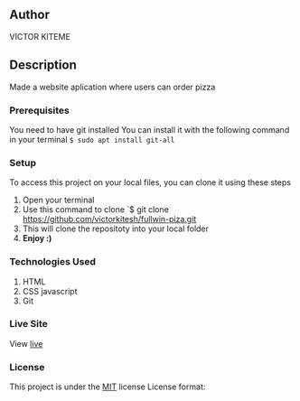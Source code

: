 

## Author
VICTOR KITEME
## Description
Made a website aplication where users can order pizza

### Prerequisites
You need to have git installed
You can install it with the following command in your terminal
`$ sudo apt install git-all`
### Setup
To access this project on your local files, you can clone it using these steps
1. Open your terminal
1. Use this command to clone `$ git clone https://github.com/victorkitesh/fullwin-piza.git
1. This will clone the repositoty into your local folder
1. __Enjoy :)__
### Technologies Used
1. HTML
1. CSS
javascript
1. Git
### Live Site
View [live](https://prod.liveshare.vsengsaas.visualstudio.com/join?9741D0B1A784DB33D37E461A23291762D789)
### License
This project is under the [MIT](LICENSE) license
License format:
